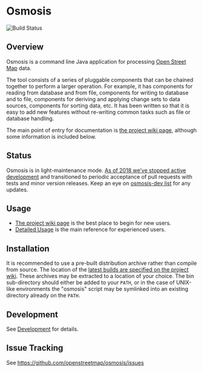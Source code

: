 # Osmosis
![Build Status](https://github.com/openstreetmap/osmosis/actions/workflows/continuous-integration.yml/badge.svg)

## Overview

Osmosis is a command line Java application for processing
[Open Street Map](http://www.openstreetmap.org) data.

The tool consists of a series of pluggable components that can be chained
together to perform a larger operation. For example, it has components for
reading from database and from file, components for writing to database and to
file, components for deriving and applying change sets to data sources,
components for sorting data, etc. It has been written so that it is easy to add
new features without re-writing common tasks such as file or database handling.

The main point of entry for documentation is
[the project wiki page](http://wiki.openstreetmap.org/wiki/Osmosis), although
some information is included below.

## Status

Osmosis is in light-maintenance mode.
[As of 2018 we’ve stopped active development](https://lists.openstreetmap.org/pipermail/osmosis-dev/2018-October/001847.html)
and transitioned to periodic acceptance of pull requests with tests and minor version releases.
Keep an eye on [osmosis-dev list](https://lists.openstreetmap.org/listinfo/osmosis-dev)
for any updates.

## Usage

* [The project wiki page](http://wiki.openstreetmap.org/wiki/Osmosis) is the best
place to begin for new users.
* [Detailed Usage](./doc/detailed-usage.adoc) is the main reference for experienced users.

## Installation

It is recommended to use a pre-built distribution archive rather than compile
from source.  The location of the [latest builds are specified on the project
wiki](https://wiki.openstreetmap.org/wiki/Osmosis#Latest_stable_version).
These archives may be extracted to a location of your choice.  The bin
sub-directory should either be added to your `PATH`, or in the case of UNIX-like
environments the "osmosis" script may be symlinked into an existing directory
already on the `PATH`.

## Development

See [Development](./doc/development.md) for details.

## Issue Tracking

See https://github.com/openstreetmap/osmosis/issues
